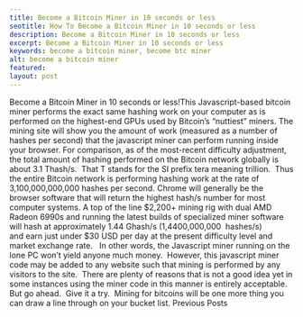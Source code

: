 ```yaml
---
title: Become a Bitcoin Miner in 10 seconds or less
seotitle: How To Become a Bitcoin Miner in 10 seconds or less
description: Become a Bitcoin Miner in 10 seconds or less
excerpt: Become a Bitcoin Miner in 10 seconds or less
keywords: become a bitcoin miner, become btc miner
alt: become a bitcoin miner
featured: 
layout: post
---
```

Become a Bitcoin Miner in 10 seconds or less!This Javascript-based bitcoin miner performs the exact same hashing work on your computer as is performed on the highest-end GPUs used by Bitcoin’s “nuttiest” miners.
The mining site will show you the amount of work (measured as a number of hashes per second) that the javascript miner can perform running inside your browser.
For comparison, as of the most-recent difficulty adjustment, the total amount of hashing performed on the Bitcoin network globally is about 3.1 Thash/s.  That T stands for the SI prefix tera meaning trillion.  Thus the entire Bitcoin network is performing hashing work at the rate of 3,100,000,000,000 hashes per second.
Chrome will generally be the browser software that will return the highest hash/s number for most computer systems.
A top of the line $2,200+ mining rig with dual AMD Radeon 6990s and running the latest builds of specialized miner software will hash at approximately 1.44 Ghash/s (1,4400,000,000  hashes/s) and earn just under $30 USD per day at the present difficulty level and market exchange rate.  
In other words, the Javascript miner running on the lone PC won’t yield anyone much money.  However, this javascript miner code may be added to any website such that mining is performed by any visitors to the site.  There are plenty of reasons that is not a good idea yet in some instances using the miner code in this manner is entirely acceptable.
But go ahead.  Give it a try.  Mining for bitcoins will be one more thing you can draw a line through on your bucket list.
Previous Posts
